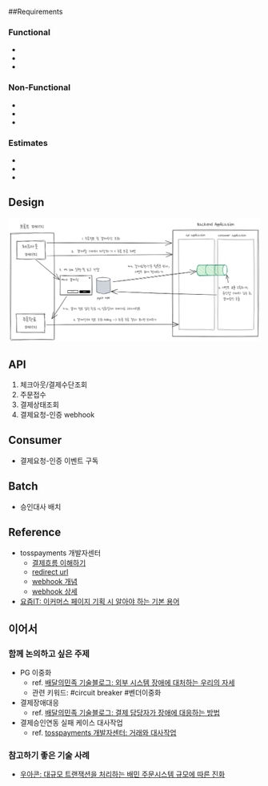 ##Requirements
  ### Functional
  * 
  * 
  *
  ### Non-Functional
  * 
  * 
  *
  ### Estimates
  * 
  * 
  *
## Design
<img src="payment-gateway-design-1.png">

## API
1. 체크아웃/결제수단조회 
2. 주문접수
3. 결제상태조회 
4. 결제요청-인증 webhook

## Consumer
* 결제요청-인증 이벤트 구독 

## Batch
* 승인대사 배치 

## Reference
* tosspayments 개발자센터
  * [결제흐름 이해하기](https://docs.tosspayments.com/guides/learn/payment-flow#%EA%B8%B0%EB%B3%B8-%EA%B0%9C%EB%85%90-%EC%9A%94%EC%B2%AD-%EC%9D%B8%EC%A6%9D-%EC%8A%B9%EC%9D%B8) 
  * [redirect url](https://docs.tosspayments.com/reference/js-sdk#%EA%B2%B0%EC%A0%9C-%EC%9A%94%EC%B2%AD-%EC%9D%91%EB%8B%B5-%EC%B2%98%EB%A6%AC)
  * [webhook 개념](https://docs.tosspayments.com/resources/glossary/webhook)
  * [webhook 상세](https://docs.tosspayments.com/guides/webhook)
* [요즘IT: 이커머스 페이지 기획 시 알아야 하는 기본 용어](https://yozm.wishket.com/magazine/detail/664/)

## 이어서 
### 함께 논의하고 싶은 주제 
- PG 이중화 
  - ref. [배달의민족 기술블로그: 외부 시스템 장애에 대처하는 우리의 자세](https://techblog.woowahan.com/6447/)
  - 관련 키워드: #circuit breaker #벤더이중화 
- 결제장애대응
   - ref. [배달의민족 기술블로그: 결제 담당자가 장애에 대응하는 방법](https://techblog.woowahan.com/15236/) 
- 결제승인연동 실패 케이스 대사작업 
   - ref. [tosspayments 개발자센터: 거래와 대사작업](https://docs.tosspayments.com/reference#%EA%B1%B0%EB%9E%98)   

### 참고하기 좋은 기술 사례
* [우아콘: 대규모 트랜잭션을 처리하는 배민 주문시스템 규모에 따른 진화](https://www.youtube.com/watch?v=704qQs6KoUk)

